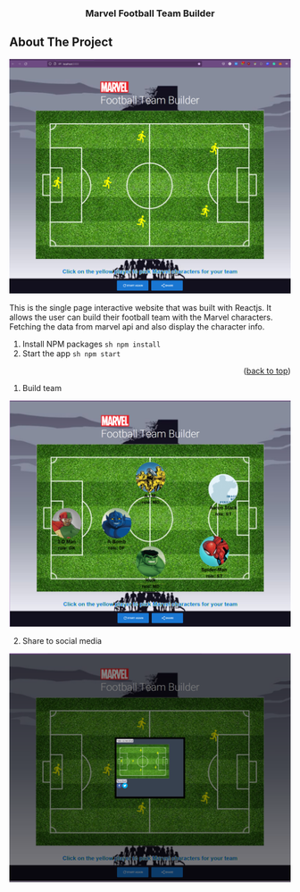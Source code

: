 
<h3 align="center">Marvel Football Team Builder</h3>


<!-- ABOUT THE PROJECT -->
## About The Project

<img src="src/image/home-page.png"/>

This is the single page interactive website that was built with Reactjs. It allows the user can build their football team with the Marvel characters. Fetching the data from marvel api and also display the character info.


<!-- INSTALLATION -->

1. Install NPM packages
           ```sh
           npm install
           ```
2. Start the app
          ```sh
           npm start
           ```

<p align="right">(<a href="#top">back to top</a>)</p>



<!-- Some screenshot from the App -->

1. Build team

<img src="src/image/result.png"/>

2. Share to social media

<img src="src/image/share-team.png"/>
